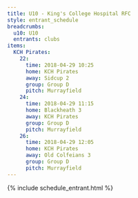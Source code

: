```yaml
---
title: U10 - King's College Hospital RFC
style: entrant_schedule
breadcrumbs:
  u10: U10
  entrants: clubs
items:
  KCH Pirates:
    22:
      time: 2018-04-29 10:25
      home: KCH Pirates
      away: Sidcup 2
      group: Group D
      pitch: Murrayfield
    24:
      time: 2018-04-29 11:15
      home: Blackheath 3
      away: KCH Pirates
      group: Group D
      pitch: Murrayfield
    26:
      time: 2018-04-29 12:05
      home: KCH Pirates
      away: Old Colfeians 3
      group: Group D
      pitch: Murrayfield
---
```


{% include schedule_entrant.html %}
